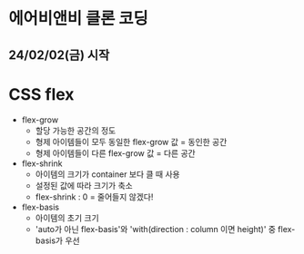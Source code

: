 # 에어비앤비 클론 코딩

## 24/02/02(금) 시작

<h1>CSS flex</h1>

- flex-grow
  - 할당 가능한 공간의 정도
  - 형제 아이템들이 모두 동일한 flex-grow 값 = 동인한 공간
  - 형제 아이템들이 다른 flex-grow 값 = 다른 공간
- flex-shrink
  - 아이템의 크기가 container 보다 클 때 사용
  - 설정된 값에 따라 크기가 축소
  - flex-shrink : 0 = 줄어들지 않겠다!
- flex-basis
  - 아이템의 초기 크기
  - 'auto가 아닌 flex-basis'와 'with(direction : column 이면 height)' 중 flex-basis가 우선
